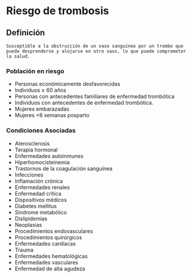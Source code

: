 # Riesgo de trombosis
## Definición
	Susceptible a la obstrucción de un vaso sanguíneo por un trombo que puede desprenderse y alojarse en otro vaso, lo que puede comprometer la salud.

### Población en riesgo
- Personas económicamente 
desfavorecidas   
- Individuos ≥ 60 años   
- Personas con antecedentes 
familiares de enfermedad 
trombótica   
- Individuos con antecedentes de 
enfermedad trombótica.   
- Mujeres embarazadas   
- Mujeres <6 semanas posparto

### Condiciones Asociadas
- Aterosclerosis  
- Terapia hormonal  
- Enfermedades autoinmunes  
- Hiperhomocisteinemia  
- Trastornos de la coagulación 
sanguínea  
- Infecciones  
- Inflamación crónica 
- Enfermedades renales  
- Enfermedad crítica 
- Dispositivos médicos  
- Diabetes mellitus  
- Síndrome metabólico  
- Dislipidemias  
- Neoplasias  
- Procedimientos endovasculares  
- Procedimientos 
quirúrgicos  
- Enfermedades cardíacas  
- Trauma  
- Enfermedades hematológicas 
- Enfermedades 
vasculares   
- Enfermedad de alta agudeza 

